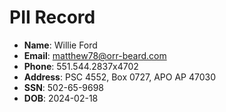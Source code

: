 # PII Record
- **Name**: Willie Ford
- **Email**: matthew78@orr-beard.com
- **Phone**: 551.544.2837x4702
- **Address**: PSC 4552, Box 0727, APO AP 47030
- **SSN**: 502-65-9698
- **DOB**: 2024-02-18
